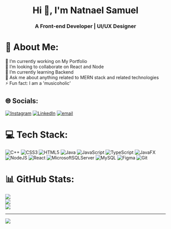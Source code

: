 <h1 align="center">Hi 👋, I'm Natnael Samuel</h1>
<h3 align="center">A Front-end Developer | UI/UX Designer</h3>

# 💫 About Me:
🔭 I’m currently working on My Portfolio<br>👯 I’m looking to collaborate on React and Node <br>🌱 I’m currently learning Backend<br>💬 Ask me about anything related to MERN stack and related technologies<br>⚡ Fun fact: I am a 'musicoholic'


## 🌐 Socials:
[![Instagram](https://img.shields.io/badge/Instagram-%23E4405F.svg?logo=Instagram&logoColor=white)](https://instagram.com/nat_t_x) [![LinkedIn](https://img.shields.io/badge/LinkedIn-%230077B5.svg?logo=linkedin&logoColor=white)](https://linkedin.com/in/NatnaelSamuel) [![email](https://img.shields.io/badge/Email-D14836?logo=gmail&logoColor=white)](mailto:natisami901@gmail.com) 

# 💻 Tech Stack:
![C++](https://img.shields.io/badge/c++-%2300599C.svg?style=for-the-badge&logo=c%2B%2B&logoColor=white) ![CSS3](https://img.shields.io/badge/css3-%231572B6.svg?style=for-the-badge&logo=css3&logoColor=white) ![HTML5](https://img.shields.io/badge/html5-%23E34F26.svg?style=for-the-badge&logo=html5&logoColor=white) ![Java](https://img.shields.io/badge/java-%23ED8B00.svg?style=for-the-badge&logo=openjdk&logoColor=white) ![JavaScript](https://img.shields.io/badge/javascript-%23323330.svg?style=for-the-badge&logo=javascript&logoColor=%23F7DF1E) ![TypeScript](https://img.shields.io/badge/typescript-%23007ACC.svg?style=for-the-badge&logo=typescript&logoColor=white) ![JavaFX](https://img.shields.io/badge/javafx-%23FF0000.svg?style=for-the-badge&logo=javafx&logoColor=white) ![NodeJS](https://img.shields.io/badge/node.js-6DA55F?style=for-the-badge&logo=node.js&logoColor=white) ![React](https://img.shields.io/badge/react-%2320232a.svg?style=for-the-badge&logo=react&logoColor=%2361DAFB) ![MicrosoftSQLServer](https://img.shields.io/badge/Microsoft%20SQL%20Server-CC2927?style=for-the-badge&logo=microsoft%20sql%20server&logoColor=white) ![MySQL](https://img.shields.io/badge/mysql-4479A1.svg?style=for-the-badge&logo=mysql&logoColor=white) ![Figma](https://img.shields.io/badge/figma-%23F24E1E.svg?style=for-the-badge&logo=figma&logoColor=white) ![Git](https://img.shields.io/badge/git-%23F05033.svg?style=for-the-badge&logo=git&logoColor=white)
# 📊 GitHub Stats:
![](https://github-readme-stats.vercel.app/api?username=NatnaelSamuel&theme=tokyonight&hide_border=true&include_all_commits=false&count_private=false)<br/>
![](https://nirzak-streak-stats.vercel.app/?user=NatnaelSamuel&theme=tokyonight&hide_border=true)<br/>
![](https://github-readme-stats.vercel.app/api/top-langs/?username=NatnaelSamuel&theme=tokyonight&hide_border=true&include_all_commits=false&count_private=false&layout=compact)

---
[![](https://visitcount.itsvg.in/api?id=NatnaelSamuel&icon=2&color=0)](https://visitcount.itsvg.in)

<!-- Proudly created with GPRM ( https://gprm.itsvg.in ) -->
